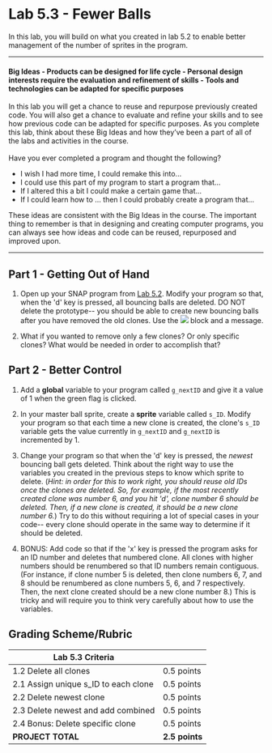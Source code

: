 # Lab 5.3 - Fewer Balls
In this lab, you will build on what you created in lab 5.2 to enable better management of the number of sprites in the program.

---

#### Big Ideas - Products can be designed for life cycle - Personal design interests require the evaluation and refinement of skills - Tools and technologies can be adapted for specific purposes

In this lab you will get a chance to reuse and repurpose previously created code. You will also get a chance to evaluate and refine your skills and to see how previous code can be adapted for specific purposes. As you complete this lab, think about these Big Ideas and how they’ve been a part of all of the labs and activities in the course.<br><br>
Have you ever completed a program and thought the following?<br>

* I wish I had more time, I could remake this into...
* I could use this part of my program to start a program that...
* If I altered this a bit I could make a certain game that...
* If I could learn how to ... then I could probably create a program that...

These ideas are consistent with the Big Ideas in the course. The important thing to remember is that in designing and creating computer programs, you can always see how ideas and code can be reused, repurposed and improved upon.

---

## Part 1 - Getting Out of Hand
1. Open up your SNAP program from [Lab 5.2](lab_52.md).  Modify your program so that, when the 'd' key is pressed, all bouncing balls are deleted.  DO NOT delete the prototype-- you should be able to create new bouncing balls after you have removed the old clones.  Use the ![](deleteThisClone.png) block and a message.

2. What if you wanted to remove only a few clones?  Or only specific clones?  What would be needed in order to accomplish that?


## Part 2 - Better Control
1. Add a **global** variable to your program called `g_nextID` and give it a value of 1 when the green flag is clicked.

2. In your master ball sprite, create a **sprite** variable called `s_ID`.  Modify your program so that each time a new clone is created, the clone's `s_ID` variable gets the value currently in `g_nextID` and `g_nextID` is incremented by 1.

3. Change your program so that when the 'd' key is pressed, the _newest_ bouncing ball gets deleted.  Think about the right way to use the variables you created in the previous steps to know which sprite to delete.  (_Hint: in order for this to work right, you should reuse old IDs once the clones are deleted.  So, for example, if the most recently created clone was number 6, and you hit 'd', clone number 6 should be deleted.  Then, if a new clone is created, it should be a new clone number 6._)  Try to do this without requiring a lot of special cases in your code-- every clone should operate in the same way to determine if it should be deleted.

4. BONUS: Add code so that if the 'x' key is pressed the program asks for an ID number and deletes that numbered clone.  All clones with higher numbers should be renumbered so that ID numbers remain contiguous.  (For instance, if clone number 5 is deleted, then clone numbers 6, 7, and 8 should be renumbered as clone numbers 5, 6, and 7 respectively.  Then, the next clone created should be a new clone number 8.)  This is tricky and will require you to think very carefully about how to use the variables.

## Grading Scheme/Rubric

| **Lab 5.3 Criteria**                               |                |
| -------------------------------------------------- | -------------- |
| 1.2 Delete all clones                              | 0.5 points     |
| 2.1 Assign unique s_ID to each clone               | 0.5 points     |
| 2.2 Delete newest clone                            | 0.5 points     |
| 2.3 Delete newest and add combined                 | 0.5 points     |
| 2.4 Bonus: Delete specific clone                   | 0.5 points     |
| **PROJECT TOTAL**                                  | **2.5 points** |
